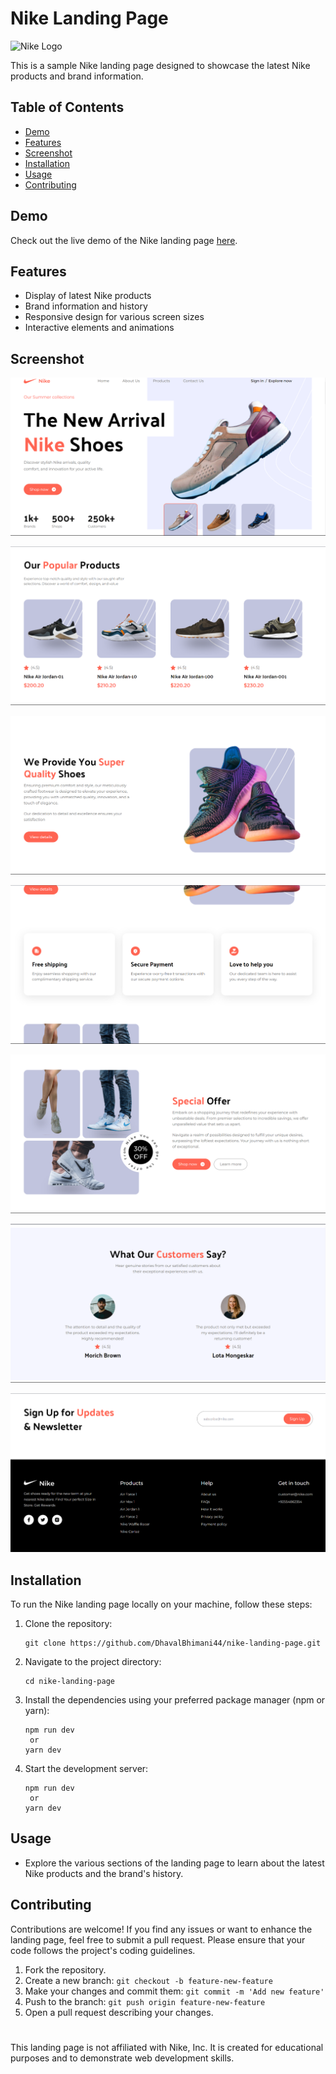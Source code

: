 # Nike Landing Page

![Nike Logo](https://upload.wikimedia.org/wikipedia/commons/thumb/a/a6/Logo_NIKE.svg/1200px-Logo_NIKE.svg.png)

This is a sample Nike landing page designed to showcase the latest Nike products and brand information.

## Table of Contents

- [Demo](#demo)
- [Features](#features)
- [Screenshot](#screenshot)
- [Installation](#installation)
- [Usage](#usage)
- [Contributing](#contributing)

## Demo

Check out the live demo of the Nike landing page [here](https://nike-landing-page-black.vercel.app/).

## Features

- Display of latest Nike products
- Brand information and history
- Responsive design for various screen sizes
- Interactive elements and animations

## Screenshot

![Screenshot](https://github.com/DhavalBhimani44/nike-landing-page/blob/master/screenshots/1.png?raw=true)

![Screenshot](https://github.com/DhavalBhimani44/nike-landing-page/blob/master/screenshots/2.png?raw=true)

![Screenshot](https://github.com/DhavalBhimani44/nike-landing-page/blob/master/screenshots/3.png?raw=true)

![Screenshot](https://github.com/DhavalBhimani44/nike-landing-page/blob/master/screenshots/4.png?raw=true)

![Screenshot](https://github.com/DhavalBhimani44/nike-landing-page/blob/master/screenshots/5.png?raw=true)

![Screenshot](https://github.com/DhavalBhimani44/nike-landing-page/blob/master/screenshots/6.png?raw=true)

![Screenshot](https://github.com/DhavalBhimani44/nike-landing-page/blob/master/screenshots/7.png?raw=true)



## Installation

To run the Nike landing page locally on your machine, follow these steps:

1. Clone the repository:
   ```
   git clone https://github.com/DhavalBhimani44/nike-landing-page.git
    ```
2. Navigate to the project directory:
    ```
    cd nike-landing-page
    ```
3. Install the dependencies using your preferred package manager (npm or yarn):
    ```
    npm run dev
     or
    yarn dev
    ```
4. Start the development server:
    ```
    npm run dev
     or
    yarn dev
    ```


## Usage

- Explore the various sections of the landing page to learn about the latest Nike products and the brand's history.

## Contributing

Contributions are welcome! If you find any issues or want to enhance the landing page, feel free to submit a pull request. Please ensure that your code follows the project's coding guidelines.

1. Fork the repository.
2. Create a new branch: `git checkout -b feature-new-feature`
3. Make your changes and commit them: `git commit -m 'Add new feature'`
4. Push to the branch: `git push origin feature-new-feature`
5. Open a pull request describing your changes.

#

This landing page is not affiliated with Nike, Inc. It is created for educational purposes and to demonstrate web development skills.
